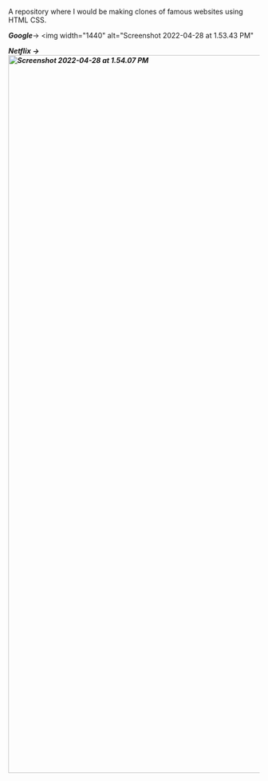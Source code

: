 A repository where I would be making clones of famous websites using HTML CSS.

<strong><i>Google</i></strong>->
<img width="1440" alt="Screenshot 2022-04-28 at 1.53.43 PM" 
  
<strong><i>Netflix<i><strong> ->
<img width= "1440"  alt= "Screenshot 2022-04-28 at 1.54.07 PM">



